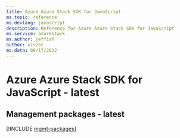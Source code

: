 ```yaml
---
title: Azure Azure Stack SDK for JavaScript
ms.topic: reference
ms.devlang: javascript
description: Reference for Azure Azure Stack SDK for JavaScript
ms.service: azurestack
ms.author: jeffish
author: xirzec
ms.data: 08/17/2022
---
```

# Azure Azure Stack SDK for JavaScript - latest

## Management packages - latest
[!INCLUDE [mgmt-packages](azure-stack-mgmt-index.md)]